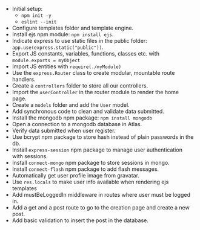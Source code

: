 - Initial setup:
  - `npm init -y`
  - `eslint --init`
- Configure templates folder and template engine.
- Install ejs npm module: `npm install ejs`.
- Indicate express to use static files in the public folder: `app.use(express.static("public"))`.
- Export JS constants, variables, functions, classes etc. with `module.exports = myObject`
- Import JS entities with `require(./myModule)`
- Use the `express.Router` class to create modular, mountable route handlers.
- Create a `controllers` folder to store all our controllers.
- Import the `userController` in the router module to render the home page.
- Create a `models` folder and add the `User` model.
- Add synchronous code to clean and validate data submitted.
- Install the mongodb npm package: `npm install mongodb`
- Open a connection to a mongodb database in Atlas.
- Verify data submitted when user register.
- Use bcrypt npm package to store hash instead of plain passwords in the db.
- Install `express-session` npm package to manage user authentication with sessions.
- Install `connect-mongo` npm package to store sessions in mongo.
- Install `connect-flash` npm package to add flash messages.
- Automatically get user profile image from gravatar.
- Use `res.locals` to make user info available when rendering ejs templates
- Add mustBeLoggedIn middleware in routes where user must be logged in.
- Add a get and a post route to go to the creation page and create a new post.
- Add basic validation to insert the post in the database.
